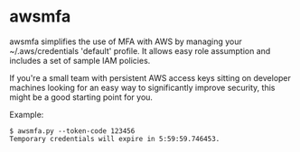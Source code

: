 # awsmfa

awsmfa simplifies the use of MFA with AWS by managing your ~/.aws/credentials
'default' profile. It allows easy role assumption and includes a set of sample IAM policies.

If you're a small team with persistent AWS access keys sitting on developer machines looking
for an easy way to significantly improve security, this might be a good starting point for you.

Example:

```
$ awsmfa.py --token-code 123456
Temporary credentials will expire in 5:59:59.746453.
```
